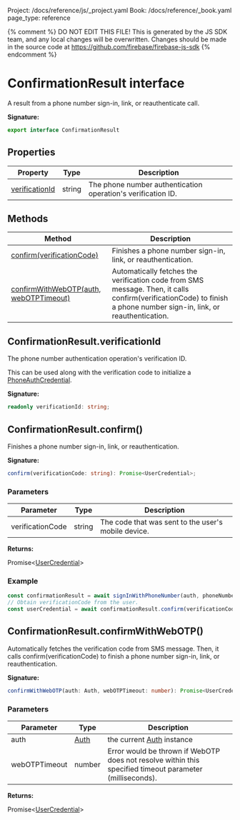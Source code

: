 Project: /docs/reference/js/_project.yaml
Book: /docs/reference/_book.yaml
page_type: reference

{% comment %}
DO NOT EDIT THIS FILE!
This is generated by the JS SDK team, and any local changes will be
overwritten. Changes should be made in the source code at
https://github.com/firebase/firebase-js-sdk
{% endcomment %}

# ConfirmationResult interface
A result from a phone number sign-in, link, or reauthenticate call.

<b>Signature:</b>

```typescript
export interface ConfirmationResult 
```

## Properties

|  Property | Type | Description |
|  --- | --- | --- |
|  [verificationId](./auth.confirmationresult.md#confirmationresultverificationid) | string | The phone number authentication operation's verification ID. |

## Methods

|  Method | Description |
|  --- | --- |
|  [confirm(verificationCode)](./auth.confirmationresult.md#confirmationresultconfirm) | Finishes a phone number sign-in, link, or reauthentication. |
|  [confirmWithWebOTP(auth, webOTPTimeout)](./auth.confirmationresult.md#confirmationresultconfirmwithwebotp) | Automatically fetches the verification code from SMS message. Then, it calls confirm(verificationCode) to finish a phone number sign-in, link, or reauthentication. |

## ConfirmationResult.verificationId

The phone number authentication operation's verification ID.

This can be used along with the verification code to initialize a [PhoneAuthCredential](./auth.phoneauthcredential.md#phoneauthcredential_class)<!-- -->.

<b>Signature:</b>

```typescript
readonly verificationId: string;
```

## ConfirmationResult.confirm()

Finishes a phone number sign-in, link, or reauthentication.

<b>Signature:</b>

```typescript
confirm(verificationCode: string): Promise<UserCredential>;
```

### Parameters

|  Parameter | Type | Description |
|  --- | --- | --- |
|  verificationCode | string | The code that was sent to the user's mobile device. |

<b>Returns:</b>

Promise&lt;[UserCredential](./auth.usercredential.md#usercredential_interface)<!-- -->&gt;

### Example


```javascript
const confirmationResult = await signInWithPhoneNumber(auth, phoneNumber, applicationVerifier);
// Obtain verificationCode from the user.
const userCredential = await confirmationResult.confirm(verificationCode);

```

## ConfirmationResult.confirmWithWebOTP()

Automatically fetches the verification code from SMS message. Then, it calls confirm(verificationCode) to finish a phone number sign-in, link, or reauthentication.

<b>Signature:</b>

```typescript
confirmWithWebOTP(auth: Auth, webOTPTimeout: number): Promise<UserCredential>;
```

### Parameters

|  Parameter | Type | Description |
|  --- | --- | --- |
|  auth | [Auth](./auth.auth.md#auth_interface) | the current [Auth](./auth.auth.md#auth_interface) instance |
|  webOTPTimeout | number | Error would be thrown if WebOTP does not resolve within this specified timeout parameter (milliseconds). |

<b>Returns:</b>

Promise&lt;[UserCredential](./auth.usercredential.md#usercredential_interface)<!-- -->&gt;

